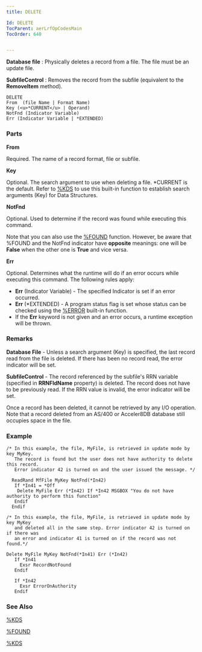 ```yaml
---
title: DELETE

Id: DELETE
TocParent: aerLrfOpCodesMain
TocOrder: 640


---
```


**Database file** : Physically deletes a record from a file. The file must be an update file. 

**SubfileControl** : Removes the record from the subfile (equivalent to the **RemoveItem** method). 

```
DELETE
From  (file Name | Format Name)
Key (<u>*CURRENT</u> | Operand)
NotFnd (Indicator Variable)
Err (Indicator Variable | *EXTENDED)
```

### Parts

**From** 

Required. The name of a record format, file or subfile.


**Key** 

Optional. The search argument to use when deleting a file. *CURRENT is the default. Refer to [%KDS](KDS_Function.html) to use this built-in function to establish search arguments (Key) for Data Structures.


**NotFnd** 

Optional. Used to determine if the record was found while executing this command.


Note that you can also use the [%FOUND](FOUND_Function.html) function. However, be aware that %FOUND and the NotFnd indicator have **opposite** meanings: one will be **False** when the other one is **True** and vice versa.


**Err** 

Optional. Determines what the runtime will do if an error occurs while executing this command. The following rules apply: 

- **Err** (Indicator Variable) - The specified Indicator is set if an error occurred.
- **Err** (*EXTENDED) - A program status flag is set whose status can be checked using the [%ERROR](ERROR_Function.html) built-in function.
- If the **Err** keyword is not given and an error occurs, a runtime exception will be thrown.


### Remarks
**Database File** - Unless a search argument (Key) is specified, the last record read from the file is deleted. If there has been no record read, the error indicator will be set. 

**SubfileControl** - The record referenced by the subfile's RRN variable (specified in **RRNFldName** property) is deleted. The record does not have to be previously read. If the RRN value is invalid, the error indicator will be set. 

Once a record has been deleted, it cannot be retrieved by any I/O operation. Note that a record deleted from an AS/400 or Acceler8DB database still occupies space in the file. 

### Example

```
/* In this example, the file, MyFile, is retrieved in update mode by key MyKey. 
   The record is found but the user does not have authority to delete this record. 
   Error indicator 42 is turned on and the user issued the message. */

  ReadRand MfFile MyKey NotFnd(*In42) 
   If *In41 = *Off
    Delete MyFile Err (*In42) If *In42 MSGBOX "You do not have authority to perform this function"
   Endif
  Endif

/* In this example, the file, MyFile, is retrieved in update mode by key MyKey 
   and deleted all in the same step. Error indicator 42 is turned on if there was 
   an error and indicator 41 is turned on if the record was not found.*/

Delete MyFile MyKey NotFnd(*In41) Err (*In42)
   If *In41
     Exsr RecordNotFound
   Endif 

   If *In42
     Exsr ErrorOnAuthority
   Endif      
```

### See Also
[%KDS](KDS_Function.html)

[%FOUND](FOUND_Function.html)

[%KDS](KDS_Function.html) 
